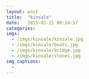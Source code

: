 ```yaml
---
layout: post
title:  "kinsale"
date:   2015-03-21 00:24:57
categories:
imgs:
  - /imgs/kinsale/kinsale.jpg
  - /imgs/kinsale/boats.jpg
  - /imgs/kinsale/bridge.jpg
  - /imgs/kinsale/stones.jpg
img_captions:
  -
---
```

